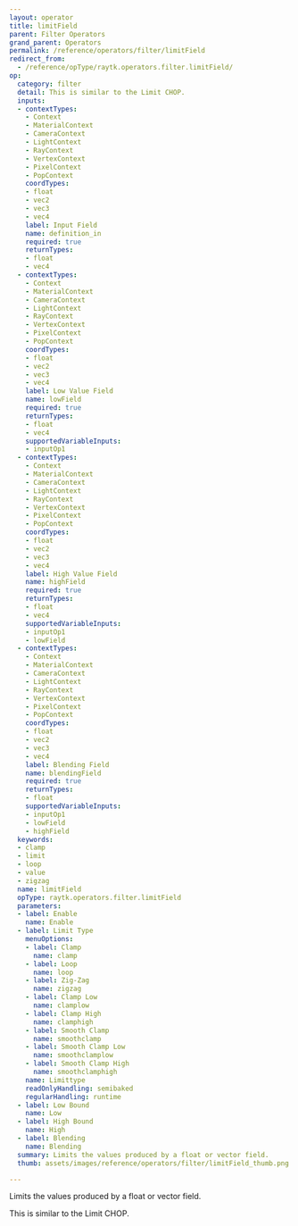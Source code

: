 ```yaml
---
layout: operator
title: limitField
parent: Filter Operators
grand_parent: Operators
permalink: /reference/operators/filter/limitField
redirect_from:
  - /reference/opType/raytk.operators.filter.limitField/
op:
  category: filter
  detail: This is similar to the Limit CHOP.
  inputs:
  - contextTypes:
    - Context
    - MaterialContext
    - CameraContext
    - LightContext
    - RayContext
    - VertexContext
    - PixelContext
    - PopContext
    coordTypes:
    - float
    - vec2
    - vec3
    - vec4
    label: Input Field
    name: definition_in
    required: true
    returnTypes:
    - float
    - vec4
  - contextTypes:
    - Context
    - MaterialContext
    - CameraContext
    - LightContext
    - RayContext
    - VertexContext
    - PixelContext
    - PopContext
    coordTypes:
    - float
    - vec2
    - vec3
    - vec4
    label: Low Value Field
    name: lowField
    required: true
    returnTypes:
    - float
    - vec4
    supportedVariableInputs:
    - inputOp1
  - contextTypes:
    - Context
    - MaterialContext
    - CameraContext
    - LightContext
    - RayContext
    - VertexContext
    - PixelContext
    - PopContext
    coordTypes:
    - float
    - vec2
    - vec3
    - vec4
    label: High Value Field
    name: highField
    required: true
    returnTypes:
    - float
    - vec4
    supportedVariableInputs:
    - inputOp1
    - lowField
  - contextTypes:
    - Context
    - MaterialContext
    - CameraContext
    - LightContext
    - RayContext
    - VertexContext
    - PixelContext
    - PopContext
    coordTypes:
    - float
    - vec2
    - vec3
    - vec4
    label: Blending Field
    name: blendingField
    required: true
    returnTypes:
    - float
    supportedVariableInputs:
    - inputOp1
    - lowField
    - highField
  keywords:
  - clamp
  - limit
  - loop
  - value
  - zigzag
  name: limitField
  opType: raytk.operators.filter.limitField
  parameters:
  - label: Enable
    name: Enable
  - label: Limit Type
    menuOptions:
    - label: Clamp
      name: clamp
    - label: Loop
      name: loop
    - label: Zig-Zag
      name: zigzag
    - label: Clamp Low
      name: clamplow
    - label: Clamp High
      name: clamphigh
    - label: Smooth Clamp
      name: smoothclamp
    - label: Smooth Clamp Low
      name: smoothclamplow
    - label: Smooth Clamp High
      name: smoothclamphigh
    name: Limittype
    readOnlyHandling: semibaked
    regularHandling: runtime
  - label: Low Bound
    name: Low
  - label: High Bound
    name: High
  - label: Blending
    name: Blending
  summary: Limits the values produced by a float or vector field.
  thumb: assets/images/reference/operators/filter/limitField_thumb.png

---
```



Limits the values produced by a float or vector field.

This is similar to the Limit CHOP.